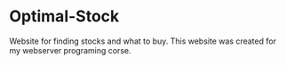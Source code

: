 # Optimal-Stock
Website for finding  stocks and what to buy. This website was created for my webserver programing corse.
